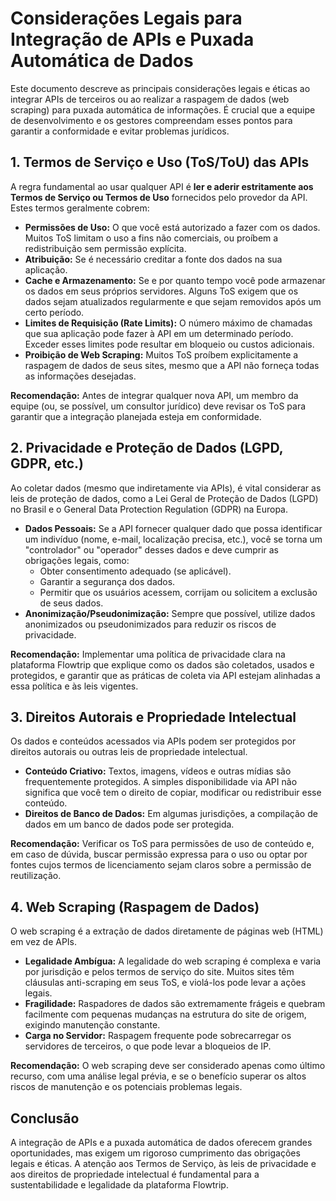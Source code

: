 # Considerações Legais para Integração de APIs e Puxada Automática de Dados

Este documento descreve as principais considerações legais e éticas ao integrar APIs de terceiros ou ao realizar a raspagem de dados (web scraping) para puxada automática de informações. É crucial que a equipe de desenvolvimento e os gestores compreendam esses pontos para garantir a conformidade e evitar problemas jurídicos.

## 1. Termos de Serviço e Uso (ToS/ToU) das APIs

A regra fundamental ao usar qualquer API é **ler e aderir estritamente aos Termos de Serviço ou Termos de Uso** fornecidos pelo provedor da API. Estes termos geralmente cobrem:

*   **Permissões de Uso:** O que você está autorizado a fazer com os dados. Muitos ToS limitam o uso a fins não comerciais, ou proíbem a redistribuição sem permissão explícita.
*   **Atribuição:** Se é necessário creditar a fonte dos dados na sua aplicação.
*   **Cache e Armazenamento:** Se e por quanto tempo você pode armazenar os dados em seus próprios servidores. Alguns ToS exigem que os dados sejam atualizados regularmente e que sejam removidos após um certo período.
*   **Limites de Requisição (Rate Limits):** O número máximo de chamadas que sua aplicação pode fazer à API em um determinado período. Exceder esses limites pode resultar em bloqueio ou custos adicionais.
*   **Proibição de Web Scraping:** Muitos ToS proíbem explicitamente a raspagem de dados de seus sites, mesmo que a API não forneça todas as informações desejadas.

**Recomendação:** Antes de integrar qualquer nova API, um membro da equipe (ou, se possível, um consultor jurídico) deve revisar os ToS para garantir que a integração planejada esteja em conformidade.

## 2. Privacidade e Proteção de Dados (LGPD, GDPR, etc.)

Ao coletar dados (mesmo que indiretamente via APIs), é vital considerar as leis de proteção de dados, como a Lei Geral de Proteção de Dados (LGPD) no Brasil e o General Data Protection Regulation (GDPR) na Europa.

*   **Dados Pessoais:** Se a API fornecer qualquer dado que possa identificar um indivíduo (nome, e-mail, localização precisa, etc.), você se torna um "controlador" ou "operador" desses dados e deve cumprir as obrigações legais, como:
    *   Obter consentimento adequado (se aplicável).
    *   Garantir a segurança dos dados.
    *   Permitir que os usuários acessem, corrijam ou solicitem a exclusão de seus dados.
*   **Anonimização/Pseudonimização:** Sempre que possível, utilize dados anonimizados ou pseudonimizados para reduzir os riscos de privacidade.

**Recomendação:** Implementar uma política de privacidade clara na plataforma Flowtrip que explique como os dados são coletados, usados e protegidos, e garantir que as práticas de coleta via API estejam alinhadas a essa política e às leis vigentes.

## 3. Direitos Autorais e Propriedade Intelectual

Os dados e conteúdos acessados via APIs podem ser protegidos por direitos autorais ou outras leis de propriedade intelectual.

*   **Conteúdo Criativo:** Textos, imagens, vídeos e outras mídias são frequentemente protegidos. A simples disponibilidade via API não significa que você tem o direito de copiar, modificar ou redistribuir esse conteúdo.
*   **Direitos de Banco de Dados:** Em algumas jurisdições, a compilação de dados em um banco de dados pode ser protegida.

**Recomendação:** Verificar os ToS para permissões de uso de conteúdo e, em caso de dúvida, buscar permissão expressa para o uso ou optar por fontes cujos termos de licenciamento sejam claros sobre a permissão de reutilização.

## 4. Web Scraping (Raspagem de Dados)

O web scraping é a extração de dados diretamente de páginas web (HTML) em vez de APIs.

*   **Legalidade Ambígua:** A legalidade do web scraping é complexa e varia por jurisdição e pelos termos de serviço do site. Muitos sites têm cláusulas anti-scraping em seus ToS, e violá-los pode levar a ações legais.
*   **Fragilidade:** Raspadores de dados são extremamente frágeis e quebram facilmente com pequenas mudanças na estrutura do site de origem, exigindo manutenção constante.
*   **Carga no Servidor:** Raspagem frequente pode sobrecarregar os servidores de terceiros, o que pode levar a bloqueios de IP.

**Recomendação:** O web scraping deve ser considerado apenas como último recurso, com uma análise legal prévia, e se o benefício superar os altos riscos de manutenção e os potenciais problemas legais.

## Conclusão

A integração de APIs e a puxada automática de dados oferecem grandes oportunidades, mas exigem um rigoroso cumprimento das obrigações legais e éticas. A atenção aos Termos de Serviço, às leis de privacidade e aos direitos de propriedade intelectual é fundamental para a sustentabilidade e legalidade da plataforma Flowtrip. 